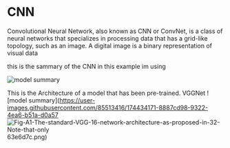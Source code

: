 # CNN
Convolutional Neural Network, also known as CNN or ConvNet, is a class of neural networks that specializes in processing data that has a grid-like topology, such as an image. A digital image is a binary representation of visual data


this is the sammary of the CNN in this example im using

![model summary](https://user-images.githubusercontent.com/85513416/174434171-8887cd98-9322-4ea6-b51a-d0a5763e6d7c.png)



This is the Architecture of a model that has been pre-trained. VGGNet
![model summary](https://user-images.githubusercontent.com/85513416/174434171-8887cd98-9322-4ea6-b51a-d0a57
![Fig-A1-The-standard-VGG-16-network-architecture-as-proposed-in-32-Note-that-only](https://user-images.githubusercontent.com/85513416/174434791-f2395314-0a6f-4cfa-bea3-aaedc15cfab0.png)
63e6d7c.png)
